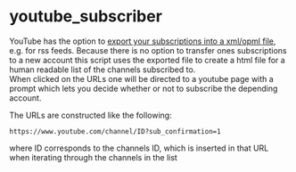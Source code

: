 # youtube_subscriber

YouTube has the option to [export your subscriptions into a xml/opml file](https://www.youtube.com/subscription_manager), e.g. for rss feeds. Because there is no option to transfer ones subscriptions to a new account this script uses the exported file to create a html file for a human readable list of the channels subscribed to.  
When clicked on the URLs one will be directed to a youtube page with a prompt which lets you decide whether or not to subscribe the depending account.  

The URLs are constructed like the following: 
```
https://www.youtube.com/channel/ID?sub_confirmation=1
```
where ID corresponds to the channels ID, which is inserted in that URL when iterating through the channels in the list
